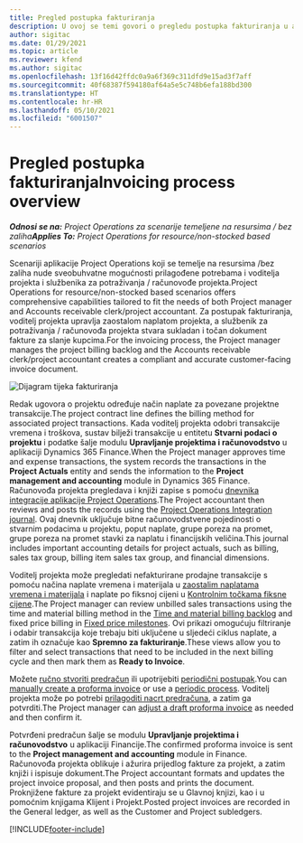 ```yaml
---
title: Pregled postupka fakturiranja
description: U ovoj se temi govori o pregledu postupka fakturiranja u aplikaciji Project Operations za scenarije temeljene na resursima / bez zaliha.
author: sigitac
ms.date: 01/29/2021
ms.topic: article
ms.reviewer: kfend
ms.author: sigitac
ms.openlocfilehash: 13f16d42ffdc0a9a6f369c311dfd9e15ad3f7aff
ms.sourcegitcommit: 40f68387f594180af64a5e5c748b6efa188bd300
ms.translationtype: HT
ms.contentlocale: hr-HR
ms.lasthandoff: 05/10/2021
ms.locfileid: "6001507"
---
```

# <a name="invoicing-process-overview"></a><span data-ttu-id="3ecb1-103">Pregled postupka fakturiranja</span><span class="sxs-lookup"><span data-stu-id="3ecb1-103">Invoicing process overview</span></span>

<span data-ttu-id="3ecb1-104">_**Odnosi se na:** Project Operations za scenarije temeljene na resursima / bez zaliha_</span><span class="sxs-lookup"><span data-stu-id="3ecb1-104">_**Applies To:** Project Operations for resource/non-stocked based scenarios_</span></span>

<span data-ttu-id="3ecb1-105">Scenariji aplikacije Project Operations koji se temelje na resursima /bez zaliha nude sveobuhvatne mogućnosti prilagođene potrebama i voditelja projekta i službenika za potraživanja / računovođe projekta.</span><span class="sxs-lookup"><span data-stu-id="3ecb1-105">Project Operations for resource/non-stocked based scenarios offers comprehensive capabilities tailored to fit the needs of both Project manager and Accounts receivable clerk/project accountant.</span></span> <span data-ttu-id="3ecb1-106">Za postupak fakturiranja, voditelj projekta upravlja zaostalom naplatom projekta, a službenik za potraživanja / računovođa projekta stvara sukladan i točan dokument fakture za slanje kupcima.</span><span class="sxs-lookup"><span data-stu-id="3ecb1-106">For the invoicing process, the Project manager manages the project billing backlog and the Accounts receivable clerk/project accountant creates a compliant and accurate customer-facing invoice document.</span></span>

![Dijagram tijeka fakturiranja](./media/invoicing-flow.png)

<span data-ttu-id="3ecb1-108">Redak ugovora o projektu određuje način naplate za povezane projektne transakcije.</span><span class="sxs-lookup"><span data-stu-id="3ecb1-108">The project contract line defines the billing method for associated project transactions.</span></span> <span data-ttu-id="3ecb1-109">Kada voditelj projekta odobri transakcije vremena i troškova, sustav bilježi transakcije u entitetu **Stvarni podaci o projektu** i podatke šalje modulu **Upravljanje projektima i računovodstvo** u aplikaciji Dynamics 365 Finance.</span><span class="sxs-lookup"><span data-stu-id="3ecb1-109">When the Project manager approves time and expense transactions, the system records the transactions in the **Project Actuals** entity and sends the information to the **Project management and accounting** module in Dynamics 365 Finance.</span></span> <span data-ttu-id="3ecb1-110">Računovođa projekta pregledava i knjiži zapise s pomoću [dnevnika integracije aplikacije Project Operations](../project-accounting/project-operations-integration-journal.md).</span><span class="sxs-lookup"><span data-stu-id="3ecb1-110">The Project accountant then reviews and posts the records using the [Project Operations Integration journal](../project-accounting/project-operations-integration-journal.md).</span></span> <span data-ttu-id="3ecb1-111">Ovaj dnevnik uključuje bitne računovodstvene pojedinosti o stvarnim podacima u projektu, poput naplate, grupe poreza na promet, grupe poreza na promet stavki za naplatu i financijskih veličina.</span><span class="sxs-lookup"><span data-stu-id="3ecb1-111">This journal includes important accounting details for project actuals, such as billing, sales tax group, billing item sales tax group, and financial dimensions.</span></span>

<span data-ttu-id="3ecb1-112">Voditelj projekta može pregledati nefakturirane prodajne transakcije s pomoću načina naplate vremena i materijala u [zaostalim naplatama vremena i materijala](../proforma-invoicing/manage-billing-backlog.md#time-and-material-billing-backlog) i naplate po fiksnoj cijeni u [Kontrolnim točkama fiksne cijene](../proforma-invoicing/manage-billing-backlog.md#fixed-price-milestones).</span><span class="sxs-lookup"><span data-stu-id="3ecb1-112">The Project manager can review unbilled sales transactions using the time and material billing method in the [Time and material billing backlog](../proforma-invoicing/manage-billing-backlog.md#time-and-material-billing-backlog) and fixed price billing in [Fixed price milestones](../proforma-invoicing/manage-billing-backlog.md#fixed-price-milestones).</span></span> <span data-ttu-id="3ecb1-113">Ovi prikazi omogućuju filtriranje i odabir transakcija koje trebaju biti uključene u sljedeći ciklus naplate, a zatim ih označuje kao **Spremno za fakturiranje**.</span><span class="sxs-lookup"><span data-stu-id="3ecb1-113">These views allow you to filter and select transactions that need to be included in the next billing cycle and then mark them as **Ready to Invoice**.</span></span>

<span data-ttu-id="3ecb1-114">Možete [ručno stvoriti predračun](../proforma-invoicing/create-manual-proforma-invoice.md) ili upotrijebiti [periodični postupak](../proforma-invoicing/configure-automated-invoice-creation.md).</span><span class="sxs-lookup"><span data-stu-id="3ecb1-114">You can [manually create a proforma invoice](../proforma-invoicing/create-manual-proforma-invoice.md) or use a [periodic process](../proforma-invoicing/configure-automated-invoice-creation.md).</span></span> <span data-ttu-id="3ecb1-115">Voditelj projekta može po potrebi [prilagoditi nacrt predračuna](../proforma-invoicing/manage-proforma-invoice.md), a zatim ga potvrditi.</span><span class="sxs-lookup"><span data-stu-id="3ecb1-115">The Project manager can [adjust a draft proforma invoice](../proforma-invoicing/manage-proforma-invoice.md) as needed and then confirm it.</span></span>

<span data-ttu-id="3ecb1-116">Potvrđeni predračun šalje se modulu **Upravljanje projektima i računovodstvo** u aplikaciji Financije.</span><span class="sxs-lookup"><span data-stu-id="3ecb1-116">The confirmed proforma invoice is sent to the **Project management and accounting** module in Finance.</span></span> <span data-ttu-id="3ecb1-117">Računovođa projekta oblikuje i ažurira prijedlog fakture za projekt, a zatim knjiži i ispisuje dokument.</span><span class="sxs-lookup"><span data-stu-id="3ecb1-117">The Project accountant formats and updates the project invoice proposal, and then posts and prints the document.</span></span> <span data-ttu-id="3ecb1-118">Proknjižene fakture za projekt evidentiraju se u Glavnoj knjizi, kao i u pomoćnim knjigama Klijent i Projekt.</span><span class="sxs-lookup"><span data-stu-id="3ecb1-118">Posted project invoices are recorded in the General ledger, as well as the Customer and Project subledgers.</span></span>


[!INCLUDE[footer-include](../includes/footer-banner.md)]